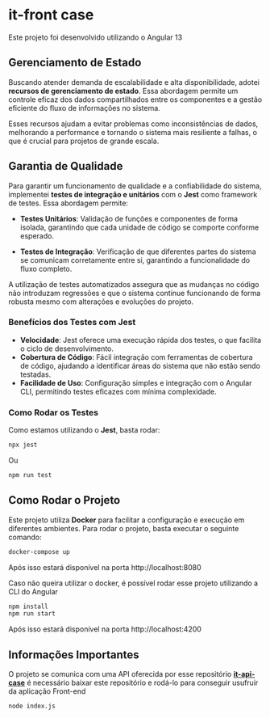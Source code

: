 # it-front case

Este projeto foi desenvolvido utilizando o Angular 13

## Gerenciamento de Estado

Buscando atender demanda de escalabilidade e alta disponibilidade, adotei **recursos de gerenciamento de estado**. Essa abordagem permite um controle eficaz dos dados compartilhados entre os componentes e a gestão eficiente do fluxo de informações no sistema. 

Esses recursos ajudam a evitar problemas como inconsistências de dados, melhorando a performance e tornando o sistema mais resiliente a falhas, o que é crucial para projetos de grande escala.

## Garantia de Qualidade

Para garantir um funcionamento de qualidade e a confiabilidade do sistema, implementei **testes de integração e unitários** com o **Jest** como framework de testes. Essa abordagem permite:

- **Testes Unitários**: Validação de funções e componentes de forma isolada, garantindo que cada unidade de código se comporte conforme esperado.
  
- **Testes de Integração**: Verificação de que diferentes partes do sistema se comunicam corretamente entre si, garantindo a funcionalidade do fluxo completo.

A utilização de testes automatizados assegura que as mudanças no código não introduzam regressões e que o sistema continue funcionando de forma robusta mesmo com alterações e evoluções do projeto.

### Benefícios dos Testes com Jest

- **Velocidade**: Jest oferece uma execução rápida dos testes, o que facilita o ciclo de desenvolvimento.
- **Cobertura de Código**: Fácil integração com ferramentas de cobertura de código, ajudando a identificar áreas do sistema que não estão sendo testadas.
- **Facilidade de Uso**: Configuração simples e integração com o Angular CLI, permitindo testes eficazes com mínima complexidade.

### Como Rodar os Testes

Como estamos utilizando o **Jest**, basta rodar:
```bash
npx jest
```

Ou

```bash
npm run test
```

## Como Rodar o Projeto

Este projeto utiliza **Docker** para facilitar a configuração e execução em diferentes ambientes. Para rodar o projeto, basta executar o seguinte comando:

```bash 
docker-compose up
```

Após isso estará disponível na porta http://localhost:8080

Caso não queira utilizar o docker, é possível rodar esse projeto utilizando a CLI do Angular

```bash
npm install
npm run start
```

Após isso estará disponível na porta http://localhost:4200

## Informações Importantes

O projeto se comunica com uma API oferecida por esse repositório [**it-api-case**](https://github.com/adelbs/it-api-case) é necessário baixar este repositório e rodá-lo para conseguir usufruir da aplicação Front-end

```bash
node index.js
```
